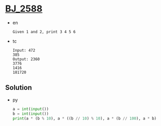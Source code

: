 # [BJ_2588](https://acmicpc.net/problem/2588)

* en

  ```en
  Given 1 and 2, print 3 4 5 6
  ```

* tc

  ```tc
  Input: 472
  385
  Output: 2360
  3776
  1416
  181720
  ```

## Solution

* py

  ```py
  a = int(input())
  b = int(input())
  print(a * (b % 10), a * ((b // 10) % 10), a * (b // 100), a * b)
  ```
